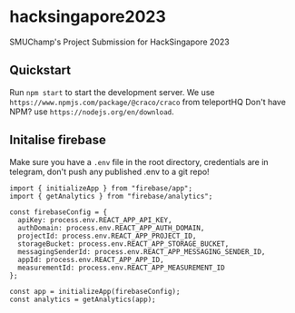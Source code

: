 # hacksingapore2023
SMUChamp's Project Submission for HackSingapore 2023


## Quickstart
Run `npm start` to start the development server.
We use `https://www.npmjs.com/package/@craco/craco` from teleportHQ
Don't have NPM? use `https://nodejs.org/en/download`.

## Initalise firebase
Make sure you have a `.env` file in the root directory, credentials are in telegram, don't push any published .env to a git repo!
```
import { initializeApp } from "firebase/app";
import { getAnalytics } from "firebase/analytics";

const firebaseConfig = {
  apiKey: process.env.REACT_APP_API_KEY,
  authDomain: process.env.REACT_APP_AUTH_DOMAIN,
  projectId: process.env.REACT_APP_PROJECT_ID,
  storageBucket: process.env.REACT_APP_STORAGE_BUCKET,
  messagingSenderId: process.env.REACT_APP_MESSAGING_SENDER_ID,
  appId: process.env.REACT_APP_APP_ID,
  measurementId: process.env.REACT_APP_MEASUREMENT_ID
};

const app = initializeApp(firebaseConfig);
const analytics = getAnalytics(app);
```